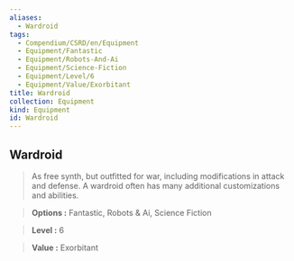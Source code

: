```yaml
---
aliases:
  - Wardroid
tags:
  - Compendium/CSRD/en/Equipment
  - Equipment/Fantastic
  - Equipment/Robots-And-Ai
  - Equipment/Science-Fiction
  - Equipment/Level/6
  - Equipment/Value/Exorbitant
title: Wardroid
collection: Equipment
kind: Equipment
id: Wardroid
---
```

## Wardroid    
    
>As free synth, but outfitted for war, including modifications in attack and defense. A wardroid often has many additional customizations and abilities.    
> **Options :** Fantastic, Robots & Ai, Science Fiction    
> **Level :** 6    
> **Value :** Exorbitant
